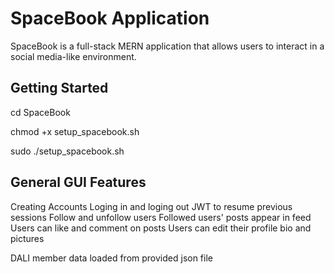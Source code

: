 # SpaceBook Application

SpaceBook is a full-stack MERN application that allows users to interact in a social media-like environment.

## Getting Started

cd SpaceBook

chmod +x setup_spacebook.sh

sudo ./setup_spacebook.sh

## General GUI Features 
Creating Accounts
Loging in and loging out 
JWT to resume previous sessions 
Follow and unfollow users 
Followed users' posts appear in feed
Users can like and comment on posts
Users can edit their profile bio and pictures 

DALI member data loaded from provided json file 
